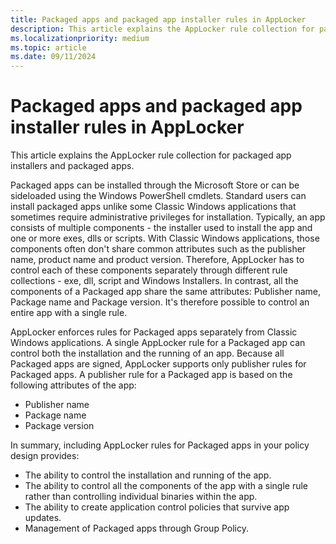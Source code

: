 ```yaml
---
title: Packaged apps and packaged app installer rules in AppLocker
description: This article explains the AppLocker rule collection for packaged app installers and packaged apps.
ms.localizationpriority: medium
ms.topic: article
ms.date: 09/11/2024
---
```


# Packaged apps and packaged app installer rules in AppLocker

This article explains the AppLocker rule collection for packaged app installers and packaged apps.

Packaged apps can be installed through the Microsoft Store or can be sideloaded using the Windows PowerShell cmdlets. Standard users can install packaged apps unlike some Classic Windows applications that sometimes require administrative privileges for installation. Typically, an app consists of multiple components - the installer used to install the app and one or more exes, dlls or scripts. With Classic Windows applications, those components often don't share common attributes such as the publisher name, product name and product version. Therefore, AppLocker has to control each of these components separately through different rule collections - exe, dll, script and Windows Installers. In contrast, all the components of a Packaged app share the same attributes: Publisher name, Package name and Package version. It's therefore possible to control an entire app with a single rule.

AppLocker enforces rules for Packaged apps separately from Classic Windows applications. A single AppLocker rule for a Packaged app can control both the installation and the running of an app. Because all Packaged apps are signed, AppLocker supports only publisher rules for Packaged apps. A publisher rule for a Packaged app is based on the following attributes of the app:

- Publisher name
- Package name
- Package version

In summary, including AppLocker rules for Packaged apps in your policy design provides:

- The ability to control the installation and running of the app.
- The ability to control all the components of the app with a single rule rather than controlling individual binaries within the app.
- The ability to create application control policies that survive app updates.
- Management of Packaged apps through Group Policy.
